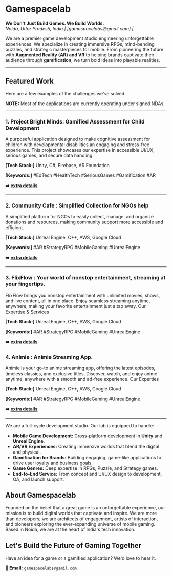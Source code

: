 
<h1>Gamespacelab</h1>
<p>
  <strong>We Don't Just Build Games. We Build Worlds.</strong>
  <br/>
  <em>Noida, Uttar Pradesh, India | [gamespacelabs@gmail.com] |</em>
</p>

We are a premier game development studio engineering unforgettable experiences. We specialize in creating immersive RPGs, mind-bending puzzles, and strategic masterpieces for mobile. From pioneering the future with **Augmented Reality (AR) and VR** to helping brands captivate their audience through **gamification**, we turn bold ideas into playable realities.

---

## Featured Work

Here are a few examples of the challenges we've solved.

**NOTE:** Most of the applications are currently operating under signed NDAs.

---

### 1. Project Bright Minds: Gamified Assessment for Child Development



A purposeful application designed to make cognitive assessment for children with developmental disabilities an engaging and stress-free experience. This project showcases our expertise in accessible UI/UX, serious games, and secure data handling.

**[Tech Stack:]** Unity, C#, Firebase, AR Foundation


**[Keywords:]** #EdTech #HealthTech #SeriousGames #Gamification #AR

**➡️ [extra details](https://github.com/jspybom/PROJECT_BRIGHT_MINDS/tree/main)**

---

### 2. Community Cafe : Simplified Collection for NGOs help


A simplified platform for NGOs to easily collect, manage, and organize donations and resources, making community support more accessible and efficient.

**[Tech Stack:]** Unreal Engine, C++, AWS, Google Cloud 


**[Keywords:]** #AR #StrategyRPG #MobileGaming #UnrealEngine

**➡️ [extra details](https://github.com/jspybom/COMMUNITY_CAFE/tree/main)**

---

### 3. FlixFlow : Your world of nonstop entertainment, streaming at your fingertips. 



FlixFlow brings you nonstop entertainment with unlimited movies, shows, and live content, all in one place. Enjoy seamless streaming anytime, anywhere, making your favorite entertainment just a tap away.
Our Expertise & Services

**[Tech Stack:]** Unreal Engine, C++, AWS, Google Cloud

**[Keywords:]** #AR #StrategyRPG #MobileGaming #UnrealEngine

**➡️ [extra details]([FLIXFLOW])**


### 4. Animie : Animie Streaming App. 



Animie is your go-to anime streaming app, offering the latest episodes, timeless classics, and exclusive titles. Discover, watch, and enjoy anime anytime, anywhere with a smooth and ad-free experience.
Our Experties

**[Tech Stack:]** Unreal Engine, C++, AWS, Google Cloud

**[Keywords:]** #AR #StrategyRPG #MobileGaming #UnrealEngine

**➡️ [extra details]([ANIMIE])**

---
We are a full-cycle development studio. Our lab is equipped to handle:

-   **Mobile Game Development:** Cross-platform development in **Unity** and **Unreal Engine**.
-   **AR/VR Experiences:** Creating immersive worlds that blend the digital and physical.
-   **Gamification for Brands:** Building engaging, game-like applications to drive user loyalty and business goals.
-   **Game Genres:** Deep expertise in RPGs, Puzzle, and Strategy games.
-   **End-to-End Service:** From concept and UI/UX design to development, QA, and launch support.

## About Gamespacelab

Founded on the belief that a great game is an unforgettable experience, our mission is to build digital worlds that captivate and inspire. We are more than developers; we are architects of engagement, artists of interaction, and pioneers exploring the ever-expanding universe of mobile gaming. Based in Noida, we are at the heart of India's tech innovation.

## Let's Build the Future of Gaming Together

Have an idea for a game or a gamified application? We'd love to hear it.

**📧 Email:** `gamespacelabs@gamil.com`
